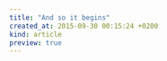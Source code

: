 ```yaml
---
title: "And so it begins"
created_at: 2015-09-30 00:15:24 +0200
kind: article
preview: true
---
```


